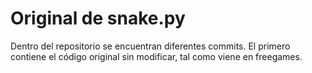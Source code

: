 # Original de snake.py
Dentro del repositorio se encuentran diferentes commits. El primero contiene el código original sin modificar, tal como viene en freegames.

